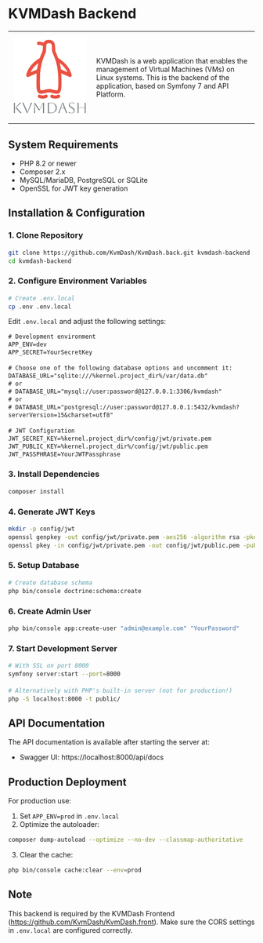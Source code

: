 # KVMDash Backend

<table style="border-collapse: collapse; width: 100%;">
    <tr>
        <td style="width: 150px; padding: 10px; vertical-align: middle;">
            <img src="https://github.com/KvmDash/.github/raw/main/profile/kvmdash.svg" alt="KvmDash Logo" style="max-width: 100%;">
        </td>
        <td style="padding: 10px; vertical-align: middle;">
            KVMDash is a web application that enables the management of Virtual Machines (VMs) on Linux systems. 
            This is the backend of the application, based on Symfony 7 and API Platform.</td>
    </tr>
</table>

## System Requirements

* PHP 8.2 or newer
* Composer 2.x
* MySQL/MariaDB, PostgreSQL or SQLite
* OpenSSL for JWT key generation

## Installation & Configuration

### 1. Clone Repository

```bash
git clone https://github.com/KvmDash/KvmDash.back.git kvmdash-backend
cd kvmdash-backend
```

### 2. Configure Environment Variables

```bash
# Create .env.local
cp .env .env.local
```

Edit `.env.local` and adjust the following settings:

```env
# Development environment
APP_ENV=dev
APP_SECRET=YourSecretKey

# Choose one of the following database options and uncomment it:
DATABASE_URL="sqlite:///%kernel.project_dir%/var/data.db"
# or
# DATABASE_URL="mysql://user:password@127.0.0.1:3306/kvmdash"
# or
# DATABASE_URL="postgresql://user:password@127.0.0.1:5432/kvmdash?serverVersion=15&charset=utf8"

# JWT Configuration
JWT_SECRET_KEY=%kernel.project_dir%/config/jwt/private.pem
JWT_PUBLIC_KEY=%kernel.project_dir%/config/jwt/public.pem
JWT_PASSPHRASE=YourJWTPassphrase
```

### 3. Install Dependencies

```bash
composer install
```

### 4. Generate JWT Keys

```bash
mkdir -p config/jwt
openssl genpkey -out config/jwt/private.pem -aes256 -algorithm rsa -pkeyopt rsa_keygen_bits:4096
openssl pkey -in config/jwt/private.pem -out config/jwt/public.pem -pubout
```

### 5. Setup Database

```bash
# Create database schema
php bin/console doctrine:schema:create
```

### 6. Create Admin User

```bash
php bin/console app:create-user "admin@example.com" "YourPassword"
```

### 7. Start Development Server

```bash
# With SSL on port 8000
symfony server:start --port=8000

# Alternatively with PHP's built-in server (not for production!)
php -S localhost:8000 -t public/
```

## API Documentation

The API documentation is available after starting the server at:
- Swagger UI: https://localhost:8000/api/docs

## Production Deployment

For production use:

1. Set `APP_ENV=prod` in `.env.local`
2. Optimize the autoloader:
```bash
composer dump-autoload --optimize --no-dev --classmap-authoritative
```
3. Clear the cache:
```bash
php bin/console cache:clear --env=prod
```

## Note

This backend is required by the KVMDash Frontend (https://github.com/KvmDash/KvmDash.front). Make sure the CORS settings in `.env.local` are configured correctly.
